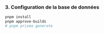 ### 3. Configuration de la base de données

```bash
pnpm install
pnpm approve-builds
# pnpm prisma generate
```
